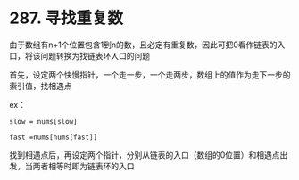 # 287. 寻找重复数

由于数组有n+1个位置包含1到n的数，且必定有重复数，因此可把0看作链表的入口，将该问题转换为找链表环入口的问题

首先，设定两个快慢指针，一个走一步，一个走两步，数组上的值作为走下一步的索引值，找相遇点

ex：

`slow = nums[slow]`

 `fast =nums[nums[fast]]`
 
 找到相遇点后，再设定两个指针，分别从链表的入口（数组的0位置）和相遇点出发，当两者相等时即为链表环的入口
